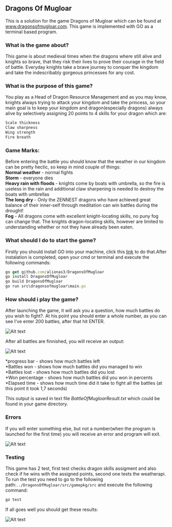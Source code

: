 ## Dragons Of Mugloar
This is a solution for the game Dragons of Mugloar which can be found at www.dragonsofmugloar.com. This game is implemented with GO as a terminal based program.

<h3><b>What is the game about?</b></h3>

This game is about medieval times when the dragons where still alive and knights so brave, that they risk their lives to prove their courage in the field of battle. Everyday knights take a brave journey to conquer the kingdom and take the indescribably gorgeous princesses for any cost.

<h3><b>What is the purpose of this game?</b></h3>

You play as a Head of Dragon Resource Management and as you may know, knights always trying to attack your kingdom and take the princess, so your main goal is to keep your kingdom and dragon(especially dragons) always alive by selectively assigning 20 points to 4 skills for your dragon which are:
```javascript
Scale thickness
Claw sharpness
Wing strength
Fire breath
```
<h3><b>Game Marks:</b></h3>

Before entering the battle you should know that the weather in our kingdom can be pretty hectic, so keep in mind couple of things:
<br />**Normal weather** - normal fights
<br />**Storm** - everyone dies
<br />**Heavy rain with floods** - knights come by boats with umbrella, so the fire is useless in the rain and additional claw sharpening is needed to destroy the boats with umbrellas
<br />**The long dry** - Only the ZENNEST dragons who have achieved great balance of their inner-self through meditation can win battles during the drought!
<br />**Fog** - All dragons come with excellent knight-locating skills, no puny fog can change that. The knights dragon-locating skills, however are limited to understanding whether or not they have already been eaten.

<h3><b>What should I do to start the game?</b></h3>

Firstly you should install GO into your machine, click this [link](https://golang.org/doc/install) to do that.After instalation is completed, open your cmd or terminal and execute the following commands:

```javascript
go get github.com/alionas3/DragonsOfMugloar
go install DragonsOfMugloar
go build DragonsOfMugloar
go run src\dragonsofmugloar\main.go
```

<h3><b>How should i play the game?</b></h3>

After launching the game, it will ask you a question, how much battles do you wish to fight?. At his point you should enter a whole number, as you can see I've enter 200 battles, after that hit ENTER.

![Alt text](http://i.imgur.com/RnLV7L8.png)

After all battles are finnished, you will receive an output:

![Alt text](http://i.imgur.com/xDTV1sc.png)

*progress bar - shows how much battles left<br>
*Battles won - shows how much battles did you managed to win<br>
*Battles lost - shows how much battles did you lost<br>
*Won percentage - shows how much battles did you won in percents<br>
*Elapsed time - shows how much time did it take to fight all the battles (at this point it took 1,7 seconds)

This output is saved in text file *BattleOfMugloarResult.txt* which could be found in your game directory.

<h3><b>Errors</b></h3>

If you will enter something else, but not a number(when the program is launched for the first time) you will receive an error and program will exit.

![Alt text](http://i.imgur.com/bAdzd2c.png)

<h3><b>Testing</b></h3>

This game has 2 test, first test checks dragon skills assigment and also check if he wins with the assigned points, second one tests the weatherapi. To run the test you need to go to the following path:```../DragonsOfMugloar/src/gamepkg/src``` and execute the following command:
```javascript
go test
```

If all goes well you should get these results:


![Alt text](http://i.imgur.com/h3JVSZZ.png)
